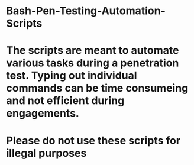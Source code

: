 # Bash-Pen-Testing-Automation-Scripts
# The scripts are meant to automate various tasks during a penetration test. Typing out individual commands can be time consumeing and not efficient during engagements.
# Please do not use these scripts for illegal purposes

